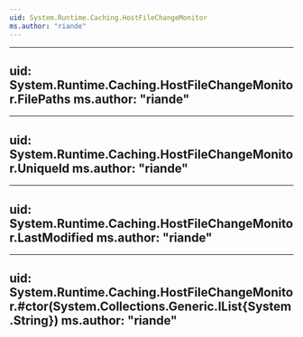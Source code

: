 ```yaml
---
uid: System.Runtime.Caching.HostFileChangeMonitor
ms.author: "riande"
---
```


---
uid: System.Runtime.Caching.HostFileChangeMonitor.FilePaths
ms.author: "riande"
---

---
uid: System.Runtime.Caching.HostFileChangeMonitor.UniqueId
ms.author: "riande"
---

---
uid: System.Runtime.Caching.HostFileChangeMonitor.LastModified
ms.author: "riande"
---

---
uid: System.Runtime.Caching.HostFileChangeMonitor.#ctor(System.Collections.Generic.IList{System.String})
ms.author: "riande"
---
